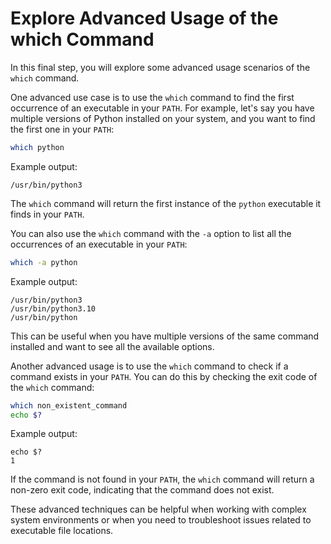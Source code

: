 # Explore Advanced Usage of the which Command

In this final step, you will explore some advanced usage scenarios of the `which` command.

One advanced use case is to use the `which` command to find the first occurrence of an executable in your `PATH`. For example, let's say you have multiple versions of Python installed on your system, and you want to find the first one in your `PATH`:

```bash
which python
```

Example output:

```
/usr/bin/python3
```

The `which` command will return the first instance of the `python` executable it finds in your `PATH`.

You can also use the `which` command with the `-a` option to list all the occurrences of an executable in your `PATH`:

```bash
which -a python
```

Example output:

```
/usr/bin/python3
/usr/bin/python3.10
/usr/bin/python
```

This can be useful when you have multiple versions of the same command installed and want to see all the available options.

Another advanced usage is to use the `which` command to check if a command exists in your `PATH`. You can do this by checking the exit code of the `which` command:

```bash
which non_existent_command
echo $?
```

Example output:

```
echo $?
1
```

If the command is not found in your `PATH`, the `which` command will return a non-zero exit code, indicating that the command does not exist.

These advanced techniques can be helpful when working with complex system environments or when you need to troubleshoot issues related to executable file locations.
